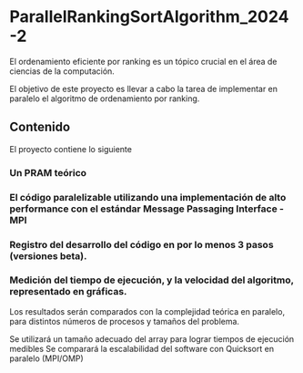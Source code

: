 # ParallelRankingSortAlgorithm_2024-2

El ordenamiento eficiente por ranking es un tópico crucial en el área de ciencias de la computación.

El objetivo de este proyecto es llevar a cabo la tarea de implementar en paralelo el algoritmo de ordenamiento por ranking.

## Contenido

El proyecto contiene lo siguiente
### Un PRAM teórico 

### El código paralelizable utilizando una implementación de alto performance con el estándar Message Passaging Interface - MPI

### Registro del desarrollo del código en por lo menos 3 pasos (versiones beta).


### Medición del tiempo de ejecución, y la velocidad del algoritmo, representado en gráficas.
Los resultados serán comparados con la complejidad teórica en paralelo, para distintos números de
procesos y tamaños del problema. 

Se utilizará un tamaño adecuado del array para lograr tiempos de ejecución medibles
Se comparará la escalabilidad del software con Quicksort en paralelo (MPI/OMP)
